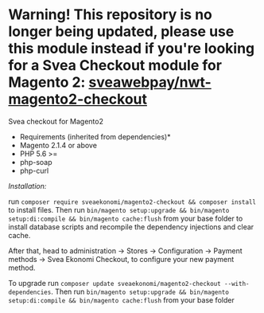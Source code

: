 # Warning! This repository is no longer being updated, please use this module instead if you're looking for a Svea Checkout module for Magento 2: [sveawebpay/nwt-magento2-checkout](https://github.com/sveawebpay/nwt-magento2-checkout/)

Svea checkout for Magento2

* Requirements (inherited from dependencies)*
* Magento 2.1.4 or above
* PHP 5.6 >=
* php-soap
* php-curl

*Installation:*

run `composer require sveaekonomi/magento2-checkout && composer install` to install files.
Then run `bin/magento setup:upgrade && bin/magento setup:di:compile && bin/magento cache:flush` from your base folder 
to install database scripts and recompile the dependency injections and clear cache.

After that, head to administration -> Stores -> Configuration -> Payment methods -> Svea Ekonomi Checkout,
 to configure your new payment method.

To upgrade run `composer update sveaekonomi/magento2-checkout --with-dependencies`.
Then run `bin/magento setup:upgrade && bin/magento setup:di:compile && bin/magento cache:flush` from your base folder
